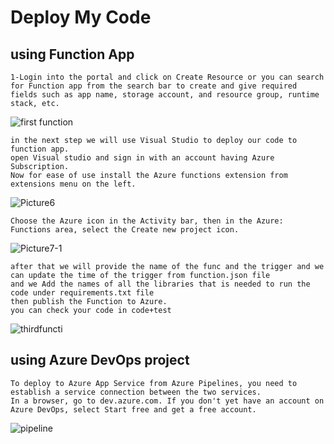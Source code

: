 # Deploy My Code
## using Function App 
```
1-Login into the portal and click on Create Resource or you can search for Function app from the search bar to create and give required fields such as app name, storage account, and resource group, runtime stack, etc.
```
![first function](https://user-images.githubusercontent.com/83798130/176980467-76a83f47-2d82-4852-b5ec-e4b700549830.jpg)
```
in the next step we will use Visual Studio to deploy our code to function app. 
open Visual studio and sign in with an account having Azure Subscription.
Now for ease of use install the Azure functions extension from extensions menu on the left.
```
![Picture6](https://user-images.githubusercontent.com/83798130/176981030-bbf44439-4b85-4dc4-952c-c39a8b5a1c0f.jpg)
```
Choose the Azure icon in the Activity bar, then in the Azure: Functions area, select the Create new project icon.
```
![Picture7-1](https://user-images.githubusercontent.com/83798130/176981096-0878447a-38c8-4ad7-b180-ba6824fab9a7.jpg)
```
after that we will provide the name of the func and the trigger and we can update the time of the trigger from function.json file
and we Add the names of all the libraries that is needed to run the code under requirements.txt file
then publish the Function to Azure.
you can check your code in code+test
```

![thirdfuncti](https://user-images.githubusercontent.com/83798130/176981430-2194dd42-60c0-4c4e-8a1f-2b7273cf1c28.jpg)


## using  Azure DevOps project
```
To deploy to Azure App Service from Azure Pipelines, you need to establish a service connection between the two services.
In a browser, go to dev.azure.com. If you don't yet have an account on Azure DevOps, select Start free and get a free account.
```
![pipeline](https://user-images.githubusercontent.com/83798130/176981551-702e0cb5-975d-47f5-ad37-ce06a70b96ca.jpg)

